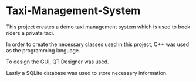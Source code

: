# Taxi-Management-System

This project creates a demo taxi management system which is used to book riders a private taxi.

In order to create the necessary classes used in this project, C++ was used as the programming language.

To design the GUI, QT Designer was used.

Lastly a SQLite database was used to store necessary information.
